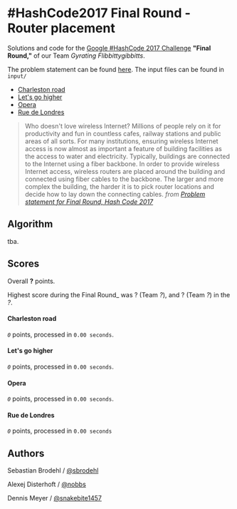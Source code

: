 # \#HashCode2017 Final Round - Router placement

Solutions and code for the [Google \#HashCode 2017 Challenge](https://hashcode.withgoogle.com) **"Final Round,"** of our Team _Gyrating Flibbittygibbitts_.

The problem statement can be found [here](hashcode2017_router_placement.pdf).
The input files can be found in `input/`
* [Charleston road](input/charleston_road.in)
* [Let's go higher](input/lets_go_higher.in)
* [Opera](input/opera.in)
* [Rue de Londres](input/rue_de_londres.in)

> Who doesn't love wireless Internet?
> Millions of people rely on it for productivity and fun in countless cafes, railway stations and public areas of all sorts.
> For many institutions, ensuring wireless Internet access is now almost as important a feature of building facilities as the access to water and electricity.
> Typically, buildings are connected to the Internet using a fiber backbone.
> In order to provide wireless Internet access, wireless routers are placed around the building and connected using fiber cables to the backbone.
> The larger and more complex the building, the harder it is to pick router locations and decide how to lay down the connecting cables.
> _from [Problem statement for Final Round, Hash Code 2017](https://hashcode.withgoogle.com/past_editions.html)_


## Algorithm
tba.


## Scores

Overall **?** points.

Highest score during the Final Round_ was ? (Team _?_), and ? (Team _?_) in the _?_.

#### Charleston road
_`0`_ points, processed in `0.00 seconds`.

#### Let's go higher
_`0`_ points, processed in `0.00 seconds`.

#### Opera
_`0`_ points, processed in `0.00 seconds`.

#### Rue de Londres
_`0`_ points, processed in `0.00 seconds`

## Authors

Sebastian Brodehl / [@sbrodehl](https://github.com/sbrodehl)

Alexej Disterhoft / [@nobbs](https://github.com/nobbs)

Dennis Meyer / [@snakebite1457](https://github.com/snakebite1457)
